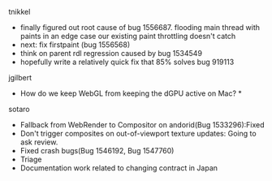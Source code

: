 tnikkel
  * finally figured out root cause of bug 1556687. flooding main thread with paints in an edge case our existing paint throttling doesn't catch
  * next: fix firstpaint (bug 1556568)
  * think on parent rdl regression caused by bug 1534549
  * hopefully write a relatively quick fix that 85% solves bug 919113

jgilbert
  * How do we keep WebGL from keeping the dGPU active on Mac?
    * 

sotaro
  * Fallback from WebRender to Compositor on andorid(Bug 1533296):Fixed
  * Don't trigger composites on out-of-viewport texture updates: Going to ask review.
  * Fixed crash bugs(Bug 1546192, Bug 1547760)
  * Triage
  * Documentation work related to changing contract in Japan
